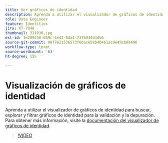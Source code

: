 ```yaml
---
title: Ver gráficos de identidad
description: Aprenda a utilizar el visualizador de gráficos de identidad para buscar, explorar y filtrar gráficos de identidad para la validación y la depuración.
role: Data Engineer
feature: Identities
jira: KT-7046
thumbnail: 331030.jpg
exl-id: 1e289250-6b9c-4e43-84a4-7376044b3db6
source-git-commit: 90f7621536573f60ac6585404b1ac0e49cb08496
workflow-type: tm+mt
source-wordcount: '63'
ht-degree: 15%

---
```


# Visualización de gráficos de identidad

Aprenda a utilizar el visualizador de gráficos de identidad para buscar, explorar y filtrar gráficos de identidad para la validación y la depuración. Para obtener más información, visite la [documentación del visualizador de gráficos de identidad](https://experienceleague.adobe.com/docs/experience-platform/identity/ui/identity-graph-viewer.html?lang=es).

>[!VIDEO](https://video.tv.adobe.com/v/331030?quality=12&learn=on)


